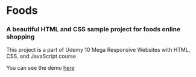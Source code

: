 # Foods

### A beautiful HTML and CSS sample project for foods online shopping

This project is a part of Udemy 10 Mega Responsive Websites with HTML, CSS, and JavaScript course

You can see the demo [here](https://codepen.io/ahmadadibzad/full/BaGrKrz)
